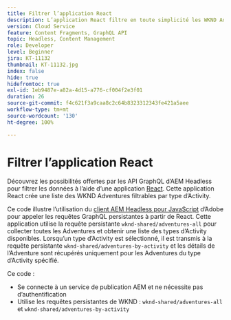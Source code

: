 ```yaml
---
title: Filtrer l’application React
description: L’application React filtre en toute simplicité les WKND Adventures modélisées à l’aide de fragments de contenu.
version: Cloud Service
feature: Content Fragments, GraphQL API
topic: Headless, Content Management
role: Developer
level: Beginner
jira: KT-11132
thumbnail: KT-11132.jpg
index: false
hide: true
hidefromtoc: true
exl-id: 1eb9487e-a82a-4d15-a776-cf004f2e3f01
duration: 26
source-git-commit: f4c621f3a9caa8c2c64b8323312343fe421a5aee
workflow-type: tm+mt
source-wordcount: '130'
ht-degree: 100%

---
```


# Filtrer l’application React

Découvrez les possibilités offertes par les API GraphQL d’AEM Headless pour filtrer les données à l’aide d’une application [React](https://reactjs.org/). Cette application React crée une liste des WKND Adventures filtrables par type d’Activity.

Ce code illustre l’utilisation du [client AEM Headless pour JavaScript](https://github.com/adobe/aem-headless-client-js/blob/main/api-reference.md) d’Adobe pour appeler les requêtes GraphQL persistantes à partir de React. Cette application utilise la requête persistante `wknd-shared/adventures-all` pour collecter toutes les Adventures et obtenir une liste des types d’Activity disponibles. Lorsqu’un type d’Activity est sélectionné, il est transmis à la requête persistante `wknd-shared/adventures-by-activity` et les détails de l’Adventure sont récupérés uniquement pour les Adventures du type d’Activity spécifié.

Ce code :

+ Se connecte à un service de publication AEM et ne nécessite pas d’authentification
+ Utilise les requêtes persistantes de WKND : `wknd-shared/adventures-all` et `wknd-shared/adventures-by-activity`
